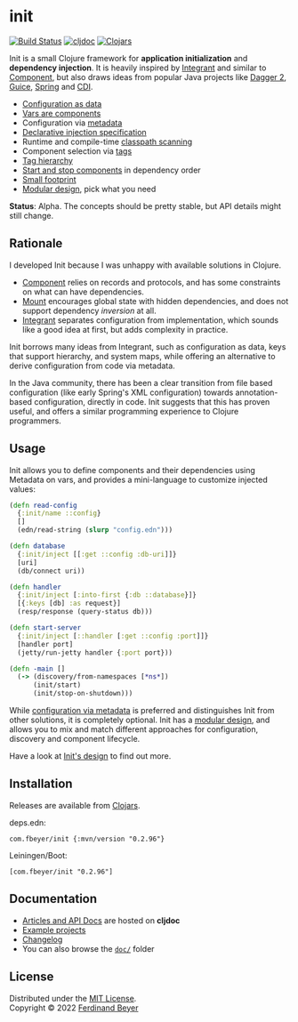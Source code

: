 # init

[![Build Status](https://img.shields.io/github/actions/workflow/status/ferdinand-beyer/init/main.yml?branch=main)](https://github.com/ferdinand-beyer/init/actions)
[![cljdoc](https://cljdoc.org/badge/com.fbeyer/init)][cljdoc]
[![Clojars](https://img.shields.io/clojars/v/com.fbeyer/init.svg)][clojars]

Init is a small Clojure framework for **application initialization** and
**dependency injection**.  It is heavily inspired by [Integrant][integrant]
and similar to [Component][component], but also draws ideas from popular
Java projects like [Dagger 2][dagger], [Guice][guice], [Spring][spring]
and [CDI][cdi].

* [Configuration as data](./doc/README.md#configuration-as-data)
* [Vars are components](./doc/README.md#vars-are-components)
* Configuration via [metadata](./doc/README.md#configuration-via-metadata)
* [Declarative injection specification](./doc/README.md#declarative-injection-mini-language)
* Runtime and compile-time [classpath scanning](./doc/README.md#classpath-scanning)
* Component selection via [tags](./doc/README.md#component-selection-via-tags)
* [Tag hierarchy](./doc/README.md#tag-hierarchy)
* [Start and stop components](./doc/README.md#start-and-stop-components-in-dependency-order)
  in dependency order
* [Small footprint](./doc/README.md#small-footprint)
* [Modular design](./doc/design.md), pick what you need

**Status**: Alpha.  The concepts should be pretty stable, but API details might
still change.

## Rationale

I developed Init because I was unhappy with available solutions in Clojure.

* [Component][component] relies on records and protocols, and has some
  constraints on what can have dependencies.
* [Mount][mount] encourages global state with hidden dependencies, and does not
  support dependency _inversion_ at all.
* [Integrant][integrant] separates configuration from implementation, which
  sounds like a good idea at first, but adds complexity in practice.

Init borrows many ideas from Integrant, such as configuration as data, keys
that support hierarchy, and system maps, while offering an alternative to derive
configuration from code via metadata.

In the Java community, there has been a clear transition from file based
configuration (like early Spring's XML configuration) towards annotation-based
configuration, directly in code.  Init suggests that this has proven useful,
and offers a similar programming experience to Clojure programmers.

## Usage

Init allows you to define components and their dependencies using Metadata on
vars, and provides a mini-language to customize injected values:

```clojure
(defn read-config
  {:init/name ::config}
  []
  (edn/read-string (slurp "config.edn")))

(defn database
  {:init/inject [[:get ::config :db-uri]]}
  [uri]
  (db/connect uri))

(defn handler
  {:init/inject [:into-first {:db ::database}]}
  [{:keys [db] :as request}]
  (resp/response (query-status db)))

(defn start-server
  {:init/inject [::handler [:get ::config :port]]}
  [handler port]
  (jetty/run-jetty handler {:port port}))

(defn -main []
  (-> (discovery/from-namespaces [*ns*])
      (init/start)
      (init/stop-on-shutdown)))
```

While [configuration via metadata](./doc/metadata.md) is preferred and
distinguishes Init from other solutions, it is completely optional.
Init has a [modular design](./doc/design.md), and allows you to mix and
match different approaches for configuration, discovery and component
lifecycle.

Have a look at [Init's design](./doc/design.md) to find out more.

## Installation

Releases are available from [Clojars][clojars].

deps.edn:

```
com.fbeyer/init {:mvn/version "0.2.96"}
```

Leiningen/Boot:

```
[com.fbeyer/init "0.2.96"]
```

## Documentation

* [Articles and API Docs][cljdoc] are hosted on **cljdoc**
* [Example projects](./examples/)
* [Changelog](./CHANGELOG.md)
* You can also browse the [`doc/`](./doc/) folder

## License

Distributed under the [MIT License].  
Copyright &copy; 2022 [Ferdinand Beyer]

[cdi]: https://www.cdi-spec.org/
[cljdoc]: https://cljdoc.org/jump/release/com.fbeyer/init
[clojars]: https://clojars.org/com.fbeyer/init
[component]: https://github.com/stuartsierra/component
[dagger]: https://dagger.dev/
[guice]: https://github.com/google/guice
[integrant]: https://github.com/weavejester/integrant
[mount]: https://github.com/tolitius/mount
[spring]: https://spring.io/

[Ferdinand Beyer]: https://fbeyer.com
[MIT License]: https://opensource.org/licenses/MIT
